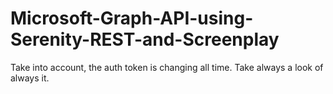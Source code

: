 # Microsoft-Graph-API-using-Serenity-REST-and-Screenplay
Take into account, the auth token is changing all time.
Take always a look of always it.
